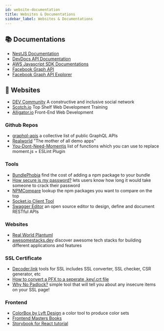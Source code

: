 ```yaml
---
id: website-documentation
title: Websites & Documentations
sidebar_label: Websites & Documentations
---
```


## 📚 Documentations

- [NestJS Documentation](https://docs.nestjs.com/)
- [DevDocs API Documentation](https://devdocs.io/)
- [AWS Javascript SDK Documentations](https://docs.aws.amazon.com/AWSJavaScriptSDK/latest/AWS/S3.html)
- [Facebook Graph API](https://developers.facebook.com/docs/graph-api/reference/user)
- [Facebook Graph API Explorer](https://developers.facebook.com/tools/explorer/)

## 🔗 Websites

- [DEV Community](https://dev.to) A constructive and inclusive social network
- [Scotch.io](https://scotch.io/) Top Shelf Web Development Training
- [Alligator.io](https://alligator.io/) Front-End Web Development

### Github Repos

- [graphql-apis](https://github.com/APIs-guru/graphql-apis) a collective list of public GraphQL APIs
- [Realworld](https://github.com/gothinkster/realworld) "The mother of all demo apps"
- [You-Dont-Need-Momentjs](https://github.com/you-dont-need/You-Dont-Need-Momentjs) list of functions which you can use to replace moment.js + ESLint Plugin

### Tools

- [BundlePhobia](https://bundlephobia.com/) find the cost of adding a npm package to your bundle
- [How secure is my password?](https://howsecureismypassword.net/) lets users know how long it would take someone to crack their password
- [NPMCompare](https://npmcompare.com/) lookup the npm packages you want to compare on the top
- [Socket.io Client Tool](http://amritb.github.io/socketio-client-tool/)
- [Swagger Editor](https://editor.swagger.io/) an open source editor to design, define and document RESTful APIs

### Websites

- [Real World Plantuml](https://real-world-plantuml.com/)
- [awesomestacks.dev](https://awesomestacks.dev/) discover awesome tech stacks for building different applications and features

### SSL Certificate

- [Decoder.link](https://decoder.link/) tools for SSL includes SSL converter, SSL checker, CSR generator, etc
- [How to convert a PFX to a seperate .key/.crt file](https://www.markbrilman.nl/2011/08/howto-convert-a-pfx-to-a-seperate-key-crt-file/)
- [Why No Padlock?](https://www.whynopadlock.com/) simple tool that will tell you about any insecure items on your SSL page!

### Frontend

- [ColorBox by Lyft Design](https://www.colorbox.io/) a color tool to produce color sets
- [Frontend Masters Books](https://frontendmasters.com/books/)
- [Storybook for React tutorial](https://www.learnstorybook.com/react/en/get-started/)
